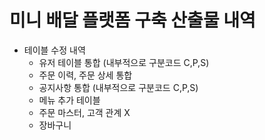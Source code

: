 # 미니 배달 플랫폼 구축 산출물 내역

+ 테이블 수정 내역
   + 유저 테이블 통합 (내부적으로 구분코드 C,P,S)
   + 주문 이력, 주문 상세 통합
   + 공지사항 통합 (내부적으로 구분코드 C,P,S)
   + 메뉴 추가 테이블
   + 주문 마스터, 고객 관계 X
   + 장바구니
